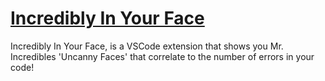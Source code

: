 # [Incredibly In Your Face](https://marketplace.visualstudio.com/items?itemName=VirejDasani.incredibly-in-your-face)



Incredibly In Your Face, is a VSCode extension that shows you Mr. Incredibles 'Uncanny Faces' that correlate to the number of errors in your code!

